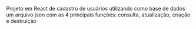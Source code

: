 Projeto em React de cadastro de usuários utilizando como base de dados um arquivo json com as 4 principais funções: consulta, atualização, criação e destruição